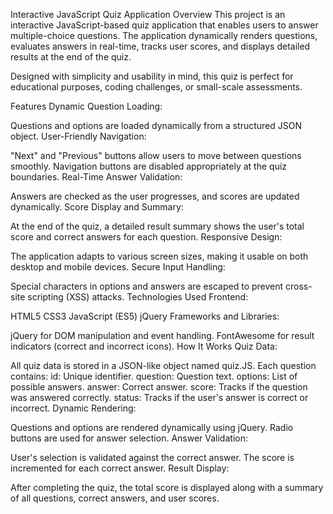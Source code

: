 Interactive JavaScript Quiz Application
Overview
This project is an interactive JavaScript-based quiz application that enables users to answer multiple-choice questions. The application dynamically renders questions, evaluates answers in real-time, tracks user scores, and displays detailed results at the end of the quiz.

Designed with simplicity and usability in mind, this quiz is perfect for educational purposes, coding challenges, or small-scale assessments.

Features
Dynamic Question Loading:

Questions and options are loaded dynamically from a structured JSON object.
User-Friendly Navigation:

"Next" and "Previous" buttons allow users to move between questions smoothly.
Navigation buttons are disabled appropriately at the quiz boundaries.
Real-Time Answer Validation:

Answers are checked as the user progresses, and scores are updated dynamically.
Score Display and Summary:

At the end of the quiz, a detailed result summary shows the user's total score and correct answers for each question.
Responsive Design:

The application adapts to various screen sizes, making it usable on both desktop and mobile devices.
Secure Input Handling:

Special characters in options and answers are escaped to prevent cross-site scripting (XSS) attacks.
Technologies Used
Frontend:

HTML5
CSS3
JavaScript (ES5)
jQuery
Frameworks and Libraries:

jQuery for DOM manipulation and event handling.
FontAwesome for result indicators (correct and incorrect icons).
How It Works
Quiz Data:

All quiz data is stored in a JSON-like object named quiz.JS.
Each question contains:
id: Unique identifier.
question: Question text.
options: List of possible answers.
answer: Correct answer.
score: Tracks if the question was answered correctly.
status: Tracks if the user's answer is correct or incorrect.
Dynamic Rendering:

Questions and options are rendered dynamically using jQuery.
Radio buttons are used for answer selection.
Answer Validation:

User's selection is validated against the correct answer.
The score is incremented for each correct answer.
Result Display:

After completing the quiz, the total score is displayed along with a summary of all questions, correct answers, and user scores.
